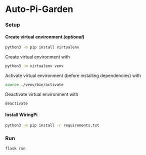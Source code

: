 # Auto-Pi-Garden


### Setup

#### Create virtual environment _(optional)_

```bash
python3 -m pip install virtualenv
```
Create virtual environment with 
```bash
python3 -m virtualenv venv
```

Activate virtual environment (before installing dependencies) with
```bash
source ./venv/bin/activate
```

Deactivate virtual environment with 
```bash
deactivate
```

#### Install WiringPi

```bash
python3 -m pip install -r requirements.txt 
```

### Run
```bash
flask run
```
